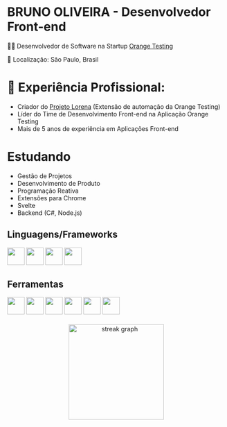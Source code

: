 # BRUNO OLIVEIRA - Desenvolvedor Front-end

👨‍💻 Desenvolvedor de Software na Startup [Orange Testing](http://www.orangetesting.com)

📍 Localização: São Paulo, Brasil
# 


# 🚀 Experiência Profissional:
* Criador do  [Projeto Lorena](https://www.orangetesting.com/#lorena) (Extensão de automação da Orange Testing)
* Líder do Time de Desenvolvimento Front-end na Aplicação Orange Testing
* Mais de 5 anos de experiência em Aplicações Front-end


# Estudando
* Gestão de Projetos
* Desenvolvimento de Produto
* Programação Reativa
* Extensões para Chrome
* Svelte
* Backend (C#, Node.js)



## Linguagens/Frameworks
<div>
  <img width=40 src="https://cdn.jsdelivr.net/gh/devicons/devicon@latest/icons/javascript/javascript-original.svg" />
  <img width=40 src="https://cdn.jsdelivr.net/gh/devicons/devicon@latest/icons/react/react-original.svg" />
  <img width=40 src="https://cdn.jsdelivr.net/gh/devicons/devicon@latest/icons/svelte/svelte-original.svg" />  
  <img width=40 src="https://cdn.jsdelivr.net/gh/devicons/devicon@latest/icons/nodejs/nodejs-original-wordmark.svg" />
</div>

## Ferramentas
<div>
  <img width=40 src="https://cdn.jsdelivr.net/gh/devicons/devicon@latest/icons/notion/notion-original.svg" />        
  <img width=40 src="https://cdn.jsdelivr.net/gh/devicons/devicon@latest/icons/jira/jira-original.svg" />
  <img width=40 src="https://cdn.jsdelivr.net/gh/devicons/devicon@latest/icons/figma/figma-original.svg" />        
  <img width=40 src="https://cdn.jsdelivr.net/gh/devicons/devicon@latest/icons/git/git-original.svg" />
  <img width=40 src="https://cdn.jsdelivr.net/gh/devicons/devicon@latest/icons/vscode/vscode-original.svg" />
  <img width=40 src="https://cdn.jsdelivr.net/gh/devicons/devicon@latest/icons/visualstudio/visualstudio-original.svg" />    
</div>

####
<div align="center">
  <img src="https://streak-stats.demolab.com?user=brurruno&locale=en&mode=daily&theme=dark&hide_border=false&border_radius=5&order=3" height="220" alt="streak graph"  />
</div>





